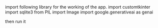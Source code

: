 import following library for the working of the app.
import customtkinter
import sqlite3
from PIL import Image
import google.generativeai as genai

then run it 
